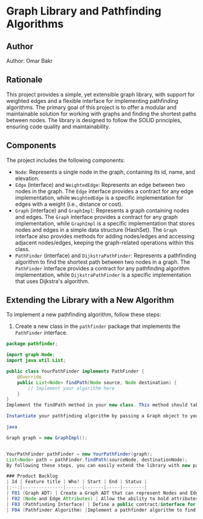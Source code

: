 # Graph Library and Pathfinding Algorithms

## Author

Author: Omar Bakr

## Rationale

This project provides a simple, yet extensible graph library, with support for weighted edges and a flexible interface for implementing pathfinding algorithms. The primary goal of this project is to offer a modular and maintainable solution for working with graphs and finding the shortest paths between nodes. The library is designed to follow the SOLID principles, ensuring code quality and maintainability.

## Components

The project includes the following components:

- `Node`: Represents a single node in the graph, containing its id, name, and elevation.
- `Edge` (interface) and `WeightedEdge`: Represents an edge between two nodes in the graph. The `Edge` interface provides a contract for any edge implementation, while `WeightedEdge` is a specific implementation for edges with a weight (i.e., distance or cost).
- `Graph` (interface) and `GraphImpl`: Represents a graph containing nodes and edges. The `Graph` interface provides a contract for any graph implementation, while `GraphImpl` is a specific implementation that stores nodes and edges in a simple data structure (HashSet). The `Graph` interface also provides methods for adding nodes/edges and accessing adjacent nodes/edges, keeping the graph-related operations within this class.
- `PathFinder` (interface) and `DijkstraPathFinder`: Represents a pathfinding algorithm to find the shortest path between two nodes in a graph. The `PathFinder` interface provides a contract for any pathfinding algorithm implementation, while `DijkstraPathFinder` is a specific implementation that uses Dijkstra's algorithm.

## Extending the Library with a New Algorithm

To implement a new pathfinding algorithm, follow these steps:

1. Create a new class in the `pathfinder` package that implements the `PathFinder` interface.

```java
package pathfinder;

import graph.Node;
import java.util.List;

public class YourPathFinder implements PathFinder {
    @Override
    public List<Node> findPath(Node source, Node destination) {
        // Implement your algorithm here
    }
}
Implement the findPath method in your new class. This method should take two Node objects as input, source and destination, and return a List<Node> representing the shortest path between them. Make sure to use the Graph and Edge interfaces in your implementation to ensure compatibility with different graph and edge types.

Instantiate your pathfinding algorithm by passing a Graph object to your new class's constructor (if needed) and call the findPath method to find the shortest path between two nodes.

java

Graph graph = new GraphImpl();


YourPathFinder pathFinder = new YourPathFinder(graph);
List<Node> path = pathFinder.findPath(sourceNode, destinationNode);
By following these steps, you can easily extend the library with new pathfinding algorithms while maintaining compatibility with the existing Graph and Edge implementations.

### Product Backlog
| Id | Feature title | Who? | Start | End | Status |
|:--:|---------------|------|-------|-----|--------|
| F01 (Graph ADT) | Create a Graph ADT that can represent Nodes and Edges| Omar | 2023-04-06 | 2023-04-06 | D |
| F02 (Node and Edge Attributes) | Allow the ability to hold attributes within Nodes and Edges | Omar | 2023-04-06 | 2023-04-06 | D |
| F03 (Pathfinding Interface) | Define a public contract/interface for finding a path between two nodes | Omar | 2023-04-06 | 2023-04-06 | D|
| F04 (Pathfinder Algorithm) |Implement a pathfinder algorithm to find a shortest path between two nodes | Omar | 2023-04-06 |2023-04-06 | D |